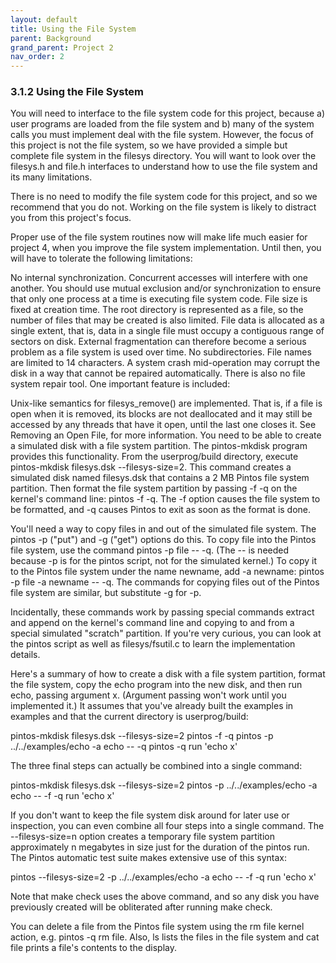 ```yaml
---
layout: default
title: Using the File System
parent: Background
grand_parent: Project 2
nav_order: 2
---
```


### 3.1.2 Using the File System

You will need to interface to the file system code for this project, because a) user programs are loaded from the file system and b) many of the system calls you must implement deal with the file system. However, the focus of this project is not the file system, so we have provided a simple but complete file system in the filesys directory. You will want to look over the filesys.h and file.h interfaces to understand how to use the file system and its many limitations.

There is no need to modify the file system code for this project, and so we recommend that you do not. Working on the file system is likely to distract you from this project's focus.

Proper use of the file system routines now will make life much easier for project 4, when you improve the file system implementation. Until then, you will have to tolerate the following limitations:

No internal synchronization. Concurrent accesses will interfere with one another. You should use mutual exclusion and/or synchronization to ensure that only one process at a time is executing file system code.
File size is fixed at creation time. The root directory is represented as a file, so the number of files that may be created is also limited.
File data is allocated as a single extent, that is, data in a single file must occupy a contiguous range of sectors on disk. External fragmentation can therefore become a serious problem as a file system is used over time.
No subdirectories.
File names are limited to 14 characters.
A system crash mid-operation may corrupt the disk in a way that cannot be repaired automatically. There is also no file system repair tool.
One important feature is included:

Unix-like semantics for filesys_remove() are implemented. That is, if a file is open when it is removed, its blocks are not deallocated and it may still be accessed by any threads that have it open, until the last one closes it. See Removing an Open File, for more information.
You need to be able to create a simulated disk with a file system partition. The pintos-mkdisk program provides this functionality. From the userprog/build directory, execute pintos-mkdisk filesys.dsk --filesys-size=2. This command creates a simulated disk named filesys.dsk that contains a 2 MB Pintos file system partition. Then format the file system partition by passing -f -q on the kernel's command line: pintos -f -q. The -f option causes the file system to be formatted, and -q causes Pintos to exit as soon as the format is done.

You'll need a way to copy files in and out of the simulated file system. The pintos -p ("put") and -g ("get") options do this. To copy file into the Pintos file system, use the command pintos -p file -- -q. (The -- is needed because -p is for the pintos script, not for the simulated kernel.) To copy it to the Pintos file system under the name newname, add -a newname: pintos -p file -a newname -- -q. The commands for copying files out of the Pintos file system are similar, but substitute -g for -p.

Incidentally, these commands work by passing special commands extract and append on the kernel's command line and copying to and from a special simulated "scratch" partition. If you're very curious, you can look at the pintos script as well as filesys/fsutil.c to learn the implementation details.

Here's a summary of how to create a disk with a file system partition, format the file system, copy the echo program into the new disk, and then run echo, passing argument x. (Argument passing won't work until you implemented it.) It assumes that you've already built the examples in examples and that the current directory is userprog/build:

 	
pintos-mkdisk filesys.dsk --filesys-size=2
pintos -f -q
pintos -p ../../examples/echo -a echo -- -q
pintos -q run 'echo x'
                    
The three final steps can actually be combined into a single command:

 	
pintos-mkdisk filesys.dsk --filesys-size=2
pintos -p ../../examples/echo -a echo -- -f -q run 'echo x'
                    
If you don't want to keep the file system disk around for later use or inspection, you can even combine all four steps into a single command. The --filesys-size=n option creates a temporary file system partition approximately n megabytes in size just for the duration of the pintos run. The Pintos automatic test suite makes extensive use of this syntax:

 	
pintos --filesys-size=2 -p ../../examples/echo -a echo -- -f -q run 'echo x'
                    
Note that make check uses the above command, and so any disk you have previously created will be obliterated after running make check.

You can delete a file from the Pintos file system using the rm file kernel action, e.g. pintos -q rm file. Also, ls lists the files in the file system and cat file prints a file's contents to the display.
